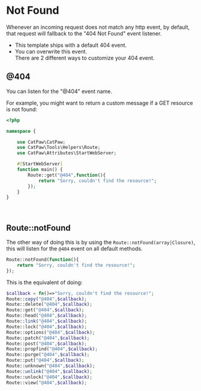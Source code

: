 # Not Found

Whenever an incoming request does not match any http event, by default, that request will fallback to the "404 Not
Found" event listener.

- This template ships with a default 404 event.
- You can overwrite this event.<br />
  There are 2 different ways to customize your 404 event.

## @404

You can listen for the "@404" event name.<br />

For example, you might want to return a custom message if a GET resource is not found:

```php
<?php

namespace {

	use CatPaw\CatPaw;
	use CatPaw\Tools\Helpers\Route;
	use CatPaw\Attributes\StartWebServer;

    #[StartWebServer]
	function main() {
		Route::get("@404",function(){
			return "Sorry, couldn't find the resource!";
		});
	}
}
```

<br />

## Route::notFound

The other way of doing this is by using the ```Route::notFound(array|Closure)```, this will listen for the ```@404```
event on all default methods.

```php
Route::notFound(function(){
    return "Sorry, couldn't find the resource!";
});
```

This is the equivalent of doing:

```php
$callback = fn()=>"Sorry, couldn't find the resource!";
Route::copy("@404",$callback);
Route::delete("@404",$callback);
Route::get("@404",$callback);
Route::head("@404",$callback);
Route::link("@404",$callback);
Route::lock("@404",$callback);
Route::options("@404",$callback);
Route::patch("@404",$callback);
Route::post("@404",$callback);
Route::propfind("@404",$callback);
Route::purge("@404",$callback);
Route::put("@404",$callback);
Route::unknown("@404",$callback);
Route::unlink("@404",$callback);
Route::unlock("@404",$callback);
Route::view("@404",$callback);
```

